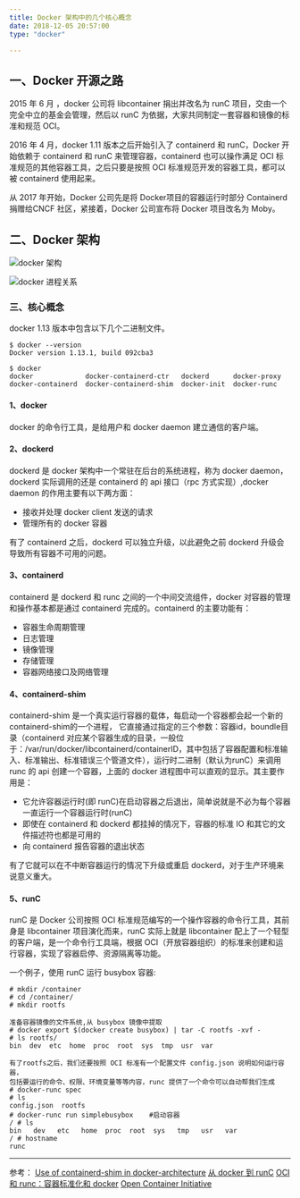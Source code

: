```yaml
---
title: Docker 架构中的几个核心概念
date: 2018-12-05 20:57:00
type: "docker"

---
```



## 一、Docker 开源之路

2015 年 6 月 ，docker 公司将 libcontainer 捐出并改名为 runC 项目，交由一个完全中立的基金会管理，然后以 runC 为依据，大家共同制定一套容器和镜像的标准和规范 OCI。

2016 年 4 月，docker 1.11 版本之后开始引入了 containerd 和 runC，Docker 开始依赖于 containerd 和 runC 来管理容器，containerd 也可以操作满足 OCI 标准规范的其他容器工具，之后只要是按照 OCI 标准规范开发的容器工具，都可以被 containerd 使用起来。

从 2017 年开始，Docker 公司先是将 Docker项目的容器运行时部分 Containerd 捐赠给CNCF 社区，紧接着，Docker 公司宣布将 Docker 项目改名为 Moby。


## 二、Docker 架构

![docker 架构](https://upload-images.jianshu.io/upload_images/1262158-eee83eb356fccdb8.png?imageMogr2/auto-orient/strip%7CimageView2/2/w/1240)


![docker 进程关系](https://upload-images.jianshu.io/upload_images/1262158-3f74443f956fa132.png?imageMogr2/auto-orient/strip%7CimageView2/2/w/1240)


### 三、核心概念

docker 1.13 版本中包含以下几个二进制文件。
```
$ docker --version
Docker version 1.13.1, build 092cba3

$ docker
docker             docker-containerd-ctr   dockerd      docker-proxy
docker-containerd  docker-containerd-shim  docker-init  docker-runc
```

#### 1、docker 
docker 的命令行工具，是给用户和 docker daemon 建立通信的客户端。

#### 2、dockerd 
dockerd 是 docker 架构中一个常驻在后台的系统进程，称为 docker daemon，dockerd 实际调用的还是 containerd 的 api 接口（rpc 方式实现）,docker daemon 的作用主要有以下两方面：

- 接收并处理 docker client 发送的请求
- 管理所有的 docker 容器

有了 containerd 之后，dockerd 可以独立升级，以此避免之前 dockerd 升级会导致所有容器不可用的问题。

#### 3、containerd

containerd 是 dockerd 和 runc 之间的一个中间交流组件，docker 对容器的管理和操作基本都是通过 containerd 完成的。containerd 的主要功能有：
- 容器生命周期管理
- 日志管理
- 镜像管理
- 存储管理
- 容器网络接口及网络管理

#### 4、containerd-shim

containerd-shim 是一个真实运行容器的载体，每启动一个容器都会起一个新的containerd-shim的一个进程， 它直接通过指定的三个参数：容器id，boundle目录（containerd 对应某个容器生成的目录，一般位于：/var/run/docker/libcontainerd/containerID，其中包括了容器配置和标准输入、标准输出、标准错误三个管道文件），运行时二进制（默认为runC）来调用 runc 的 api 创建一个容器，上面的 docker 进程图中可以直观的显示。其主要作用是：

- 它允许容器运行时(即 runC)在启动容器之后退出，简单说就是不必为每个容器一直运行一个容器运行时(runC)
- 即使在 containerd 和 dockerd 都挂掉的情况下，容器的标准 IO 和其它的文件描述符也都是可用的
- 向 containerd 报告容器的退出状态

有了它就可以在不中断容器运行的情况下升级或重启 dockerd，对于生产环境来说意义重大。

#### 5、runC
runC 是 Docker 公司按照 OCI 标准规范编写的一个操作容器的命令行工具，其前身是 libcontainer 项目演化而来，runC 实际上就是 libcontainer 配上了一个轻型的客户端，是一个命令行工具端，根据 OCI（开放容器组织）的标准来创建和运行容器，实现了容器启停、资源隔离等功能。

一个例子，使用 runC 运行 busybox 容器:
```
# mkdir /container
# cd /container/
# mkdir rootfs

准备容器镜像的文件系统,从 busybox 镜像中提取
# docker export $(docker create busybox) | tar -C rootfs -xvf -    
# ls rootfs/
bin  dev  etc  home  proc  root  sys  tmp  usr  var

有了rootfs之后，我们还要按照 OCI 标准有一个配置文件 config.json 说明如何运行容器，
包括要运行的命令、权限、环境变量等等内容，runc 提供了一个命令可以自动帮我们生成
# docker-runc spec
# ls
config.json  rootfs
# docker-runc run simplebusybox    #启动容器
/ # ls
bin   dev   etc   home  proc  root  sys   tmp   usr   var
/ # hostname
runc
```
---
参考：
[Use of containerd-shim in docker-architecture](https://groups.google.com/forum/#!topic/docker-dev/zaZFlvIx1_k)
[从 docker 到 runC](https://www.cnblogs.com/sparkdev/p/9129334.html)
[OCI 和 runc：容器标准化和 docker](http://cizixs.com/2017/11/05/oci-and-runc/)
[Open Container Initiative](https://github.com/opencontainers)
